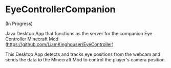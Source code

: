 # EyeControllerCompanion
 
(In Progress)

Java Desktop App that functions as the server for the companion Eye Controller Minecraft Mod (https://github.com/LiamKinghouser/EyeController)

This Desktop App detects and tracks eye positions from the webcam and sends the data to the Minecraft Mod to control the player's camera position. 
